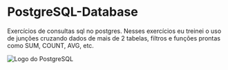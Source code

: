 # PostgreSQL-Database
Exercícios de consultas sql no postgres.
Nesses exercícios eu treinei o uso de junções cruzando dados de mais de 2 tabelas, filtros e funções prontas como SUM, COUNT, AVG, etc.

![Logo do PostgreSQL](https://cdn.icon-icons.com/icons2/2415/PNG/512/postgresql_original_wordmark_logo_icon_146392.png)
